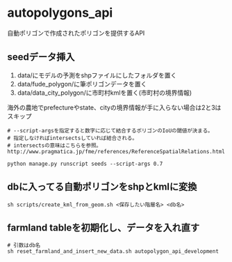 # autopolygons_api
自動ポリゴンで作成されたポリゴンを提供するAPI

## seedデータ挿入

1. data/にモデルの予測をshpファイルにしたフォルダを置く
2. data/fude_polygon/に筆ポリゴンデータを置く
3. data/data_city_polygon/に市町村kmlを置く(市町村の境界情報)

海外の農地でprefectureやstate、cityの境界情報が手に入らない場合は2と3はスキップ

```
# --script-argsを指定すると数字に応じて結合するポリゴンのIoUの閾値が決まる。
# 指定しなければintersectsしていれば結合される。
# intersectsの意味はこちらを参照。http://www.pragmatica.jp/fme/references/ReferenceSpatialRelations.html

python manage.py runscript seeds --script-args 0.7
```

## dbに入ってる自動ポリゴンをshpとkmlに変換

```
sh scripts/create_kml_from_geom.sh <保存したい階層名> <db名>
```

## farmland tableを初期化し、データを入れ直す

```
# 引数はdb名
sh reset_farmland_and_insert_new_data.sh autopolygon_api_development
```
